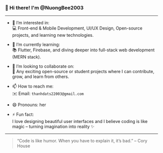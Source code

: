 ### 👋 Hi there! I'm @NuongBee2003

<!---
NuongBee2003/NuongBee2003 is a ✨ special ✨ repository because its `README.md` (this file) appears on your GitHub profile.
You can click the Preview link to take a look at your changes.
--->

---

- 👀 I’m interested in:  
  💻 Front-end & Mobile Development, UI/UX Design, Open-source projects, and learning new technologies.

- 🌱 I’m currently learning:  
  📚 Flutter, Firebase, and diving deeper into full-stack web development (MERN stack).

- 💞️ I’m looking to collaborate on:  
  🤝 Any exciting open-source or student projects where I can contribute, grow, and learn from others.

- 📫 How to reach me:  
  ✉️ Email: `thanhdats22003@gmail.com`  

- 😄 Pronouns: her

- ⚡ Fun fact:  
  I love designing beautiful user interfaces and I believe coding is like magic – turning imagination into reality ✨

---

> “Code is like humor. When you have to explain it, it’s bad.” – Cory House
